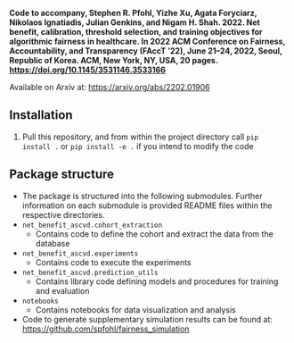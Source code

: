 **Code to accompany,
    Stephen R. Pfohl, Yizhe Xu, Agata Foryciarz, Nikolaos Ignatiadis, Julian Genkins, and Nigam H. Shah. 2022. Net benefit, calibration, threshold selection, and training objectives for algorithmic fairness in healthcare. In 2022 ACM Conference on Fairness, Accountability, and Transparency (FAccT ’22), June 21–24, 2022, Seoul, Republic of Korea. ACM, New York, NY, USA, 20 pages. https://doi.org/10.1145/3531146.3533166**

Available on Arxiv at: https://arxiv.org/abs/2202.01906

## Installation
1. Pull this repository, and from within the project directory call `pip install .` or `pip install -e .` if you intend to modify the code

## Package structure
* The package is structured into the following submodules. Further information on each submodule is provided README files within the respective directories. 
* `net_benefit_ascvd.cohort_extraction`
    * Contains code to define the cohort and extract the data from the database
* `net_benefit_ascvd.experiments`
    * Contains code to execute the experiments
* `net_benefit_ascvd.prediction_utils`
    * Contains library code defining models and procedures for training and evaluation
* `notebooks`
    * Contains notebooks for data visualization and analysis
* Code to generate supplementary simulation results can be found at: https://github.com/spfohl/fairness_simulation